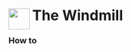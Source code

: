 
<h1>
	<img src="~/icon.svg" style="float: left; width: 42px; margin: 3px 5px 0 0;">
	The Windmill
</h1>

### How to

